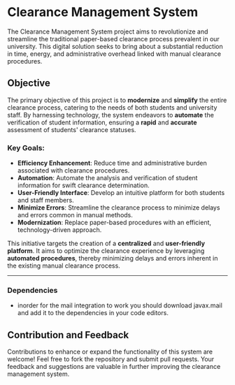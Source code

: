 # Clearance Management System

The Clearance Management System project aims to revolutionize and streamline the traditional paper-based clearance process prevalent in our university. This digital solution seeks to bring about a substantial reduction in time, energy, and administrative overhead linked with manual clearance procedures.

## Objective

The primary objective of this project is to **modernize** and **simplify** the entire clearance process, catering to the needs of both students and university staff. By harnessing technology, the system endeavors to **automate** the verification of student information, ensuring a **rapid** and **accurate** assessment of students' clearance statuses.

### Key Goals:

- **Efficiency Enhancement**: Reduce time and administrative burden associated with clearance procedures.
- **Automation**: Automate the analysis and verification of student information for swift clearance determination.
- **User-Friendly Interface**: Develop an intuitive platform for both students and staff members.
- **Minimize Errors**: Streamline the clearance process to minimize delays and errors common in manual methods.
- **Modernization**: Replace paper-based procedures with an efficient, technology-driven approach.

This initiative targets the creation of a **centralized** and **user-friendly platform**. It aims to optimize the clearance experience by leveraging **automated procedures**, thereby minimizing delays and errors inherent in the existing manual clearance process.

---

### Dependencies

- inorder for the mail integration to work you should download javax.mail and add it to the dependencies in your code editors.

## Contribution and Feedback

Contributions to enhance or expand the functionality of this system are welcome! Feel free to fork the repository and submit pull requests. Your feedback and suggestions are valuable in further improving the clearance management system.
